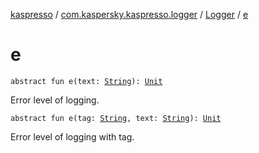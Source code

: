 [kaspresso](../../index.md) / [com.kaspersky.kaspresso.logger](../index.md) / [Logger](index.md) / [e](./e.md)

# e

`abstract fun e(text: `[`String`](https://kotlinlang.org/api/latest/jvm/stdlib/kotlin/-string/index.html)`): `[`Unit`](https://kotlinlang.org/api/latest/jvm/stdlib/kotlin/-unit/index.html)

Error level of logging.

`abstract fun e(tag: `[`String`](https://kotlinlang.org/api/latest/jvm/stdlib/kotlin/-string/index.html)`, text: `[`String`](https://kotlinlang.org/api/latest/jvm/stdlib/kotlin/-string/index.html)`): `[`Unit`](https://kotlinlang.org/api/latest/jvm/stdlib/kotlin/-unit/index.html)

Error level of logging with tag.

